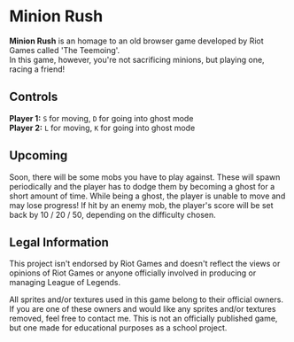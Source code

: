 # Minion Rush

**Minion Rush** is an homage to an old browser game developed by Riot Games called 'The Teemoing'.<br>
In this game, however, you're not sacrificing minions, but playing one, racing a friend!

## Controls
**Player 1:** `S` for moving, `D` for going into ghost mode<br>
**Player 2:** `L` for moving, `K` for going into ghost mode

## Upcoming

Soon, there will be some mobs you have to play against. These will spawn periodically and the player has to dodge them
by becoming a ghost for a short amount of time. While being a ghost, the player is unable to move and may lose progress!
If hit by an enemy mob, the player's score will be set back by 10 / 20 / 50, depending on the difficulty chosen.

## Legal Information

This project isn't endorsed by Riot Games and doesn't reflect the views or opinions of Riot Games or anyone officially
involved in producing or managing League of Legends.

All sprites and/or textures used in this game belong to their official owners. If you are one of these owners and would
like any sprites and/or textures removed, feel free to contact me. This is not an officially published game, but one
made for educational purposes as a school project.